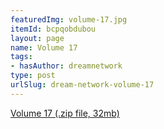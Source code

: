 ```yaml
---
featuredImg: volume-17.jpg
itemId: bcpqobdubou
layout: page
name: Volume 17
tags:
- hasAuthor: dreamnetwork
type: post
urlSlug: dream-network-volume-17
---
```

<a href="../files/Volume_17.zip" download>Volume 17 (.zip file, 32mb)</a>